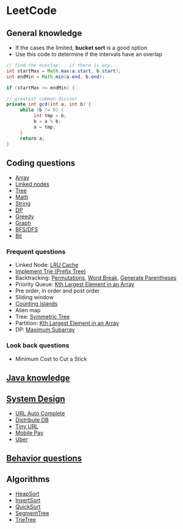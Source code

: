 # LeetCode

## General knowledge

- If the cases the limited,  __bucket sort__  is a good option
- Use this code to determine if the intervals have an overlap

```java
// find the overlap... if there is any...
int startMax = Math.max(a.start, b.start);
int endMin = Math.min(a.end, b.end);

if (startMax <= endMin) {
```

```java
// greatest common divisor
private int gcd(int a, int b) {
     while (b != 0) {
          int tmp = b;
          b = a % b;
          a = tmp;
     }
     return a;
}
```

## Coding questions

- [Array](test/com/leetcode/array/README.md)
- [Linked nodes](test/com/leetcode/linkednodes/README.md)
- [Tree](test/com/leetcode/tree/README.md)
- [Math](test/com/leetcode/math/README.md)
- [String](test/com/leetcode/string/README.md)
- [DP](test/com/leetcode/dp/README.md)
- [Greedy](test/com/leetcode/greedy/README.md)
- [Graph](test/com/leetcode/graph/README.md)
- [BFS/DFS](test/com/leetcode/bfs/README.md)
- [Bit](test/com/leetcode/bit/README.md)

### Frequent questions

- Linked Node: [LRU Cache](https://leetcode.com/problems/lru-cache/)
- [Implement Trie (Prefix Tree)](https://leetcode.com/problems/implement-trie-prefix-tree/)
- Backtracking: [Permutations](https://leetcode.com/problems/permutations/), [Word Break](https://leetcode.com/problems/word-break/), [Generate Parentheses](https://leetcode.com/problems/generate-parentheses/)
- Priority Queue: [Kth Largest Element in an Array](https://leetcode.com/problems/kth-largest-element-in-an-array/)
- Pre order, in order and post order
- Sliding window
- [Counting islands](https://leetcode.com/problems/max-area-of-island/)
- Alien map
- Tree: [Symmetric Tree](https://leetcode.com/problems/symmetric-tree/)
- Partition: [Kth Largest Element in an Array](https://leetcode.com/problems/kth-largest-element-in-an-array)
- DP: [Maximum Subarray](https://leetcode.com/problems/maximum-subarray/)

### Look back questions
- Minimum Cost to Cut a Stick

## [Java knowledge](src/com/interview/java/JavaInterviewQuestions.md)

## [System Design](src/com/interview/design/README.md)

- [URL Auto Complete](src/com/interview/design/autocomplete.md)
- [Distribute DB](src/com/interview/design/distributed_db.md)
- [Tiny URL](src/com/interview/design/tiny_url.md)
- [Mobile Pay](src/com/interview/design/mobile_pay.md)
- [Uber](src/com/interview/design/uber.md)

## [Behavior questions](src/com/interview/behavior/behavior.md)

## Algorithms

- [HeapSort](test/com/algorithm/HeapSort.java)
- [InsertSort](test/com/algorithm/InsertSort.java)
- [QuickSort](test/com/algorithm/QuickSort.java)
- [SegmentTree](test/com/algorithm/SegmentTreeRangeSum.java)
- [TrieTree](test/com/algorithm/TrieTree.java)
